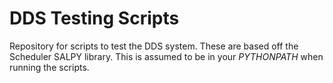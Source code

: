 # DDS Testing Scripts
Repository for scripts to test the DDS system. These are based off the Scheduler SALPY library. This is assumed to be in your *PYTHONPATH* when running the scripts.
